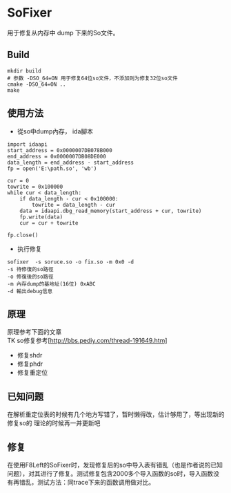 # SoFixer
用于修复从内存中 dump 下来的So文件。
## Build
```shell
mkdir build
# 参数 -DSO_64=ON 用于修复64位so文件，不添加则为修复32位so文件
cmake -DSO_64=ON ..
make
```

## 使用方法
* 從so中dump內存， ida腳本
```$cpp
import idaapi
start_address = 0x0000007DB078B000
end_address = 0x0000007DB08DE000
data_length = end_address - start_address
fp = open('E:\path.so', 'wb')

cur = 0
towrite = 0x100000
while cur < data_length:
    if data_length - cur < 0x100000:
        towrite = data_length - cur
    data = idaapi.dbg_read_memory(start_address + cur, towrite)
    fp.write(data)
    cur = cur + towrite

fp.close()
```
* 执行修复
```$cpp
sofixer  -s soruce.so -o fix.so -m 0x0 -d 
-s 待修復的so路徑
-o 修復後的so路徑
-m 內存dump的基地址(16位) 0xABC
-d 輸出debug信息
```

## 原理
原理参考下面的文章  
TK so修复参考[http://bbs.pediy.com/thread-191649.htm]
* 修复shdr
* 修复phdr
* 修复重定位

## 已知问题
在解析重定位表的时候有几个地方写错了，暂时懒得改，估计够用了，等出现新的修复so的
理论的时候再一并更新吧

## 修复

在使用F8Left的SoFixer时，发现修复后的so中导入表有错乱（也是作者说的已知问题），对其进行了修复。测试修复包含2000多个导入函数的so时，导入函数没有再错乱，测试方法：同trace下来的函数调用做对比。
